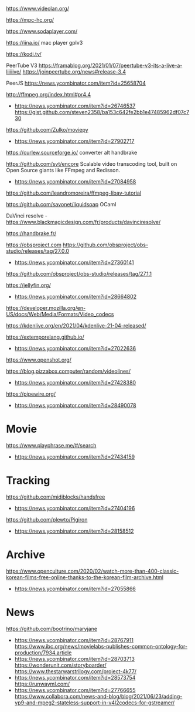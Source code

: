 https://www.videolan.org/

https://mpc-hc.org/

https://www.sodaplayer.com/

https://iina.io/ mac player gplv3

https://kodi.tv/

PeerTube V3 https://framablog.org/2021/01/07/peertube-v3-its-a-live-a-liiiiive/
https://joinpeertube.org/news#release-3.4

PeerJS https://news.ycombinator.com/item?id=25658704

http://ffmpeg.org/index.html#pr4.4
* https://news.ycombinator.com/item?id=26746537
https://gist.github.com/steven2358/ba153c642fe2bb1e47485962df07c730

https://github.com/Zulko/moviepy
* https://news.ycombinator.com/item?id=27902717

https://curlew.sourceforge.io/ converter alt handbrake

https://github.com/svt/encore Scalable video transcoding tool, built on Open Source giants like FFmpeg and Redisson.
* https://news.ycombinator.com/item?id=27084958

https://github.com/leandromoreira/ffmpeg-libav-tutorial

https://github.com/savonet/liquidsoap OCaml

DaVinci resolve - https://www.blackmagicdesign.com/fr/products/davinciresolve/

https://handbrake.fr/

https://obsproject.com
https://github.com/obsproject/obs-studio/releases/tag/27.0.0
* https://news.ycombinator.com/item?id=27360141

https://github.com/obsproject/obs-studio/releases/tag/27.1.1

https://jellyfin.org/
* https://news.ycombinator.com/item?id=28664802

https://developer.mozilla.org/en-US/docs/Web/Media/Formats/Video_codecs

https://kdenlive.org/en/2021/04/kdenlive-21-04-released/

https://extemporelang.github.io/
* https://news.ycombinator.com/item?id=27022636

https://www.openshot.org/

https://blog.pizzabox.computer/random/videolines/
* https://news.ycombinator.com/item?id=27428380

https://pipewire.org/
* https://news.ycombinator.com/item?id=28490078

# Movie
https://www.playphrase.me/#/search
* https://news.ycombinator.com/item?id=27434159

# Tracking
https://github.com/midiblocks/handsfree
* https://news.ycombinator.com/item?id=27404196

https://github.com/plewto/Pigiron
* https://news.ycombinator.com/item?id=28158512

# Archive
https://www.openculture.com/2020/02/watch-more-than-400-classic-korean-films-free-online-thanks-to-the-korean-film-archive.html
* https://news.ycombinator.com/item?id=27055866

# News
https://github.com/bootrino/maryjane
* https://news.ycombinator.com/item?id=28767911
https://www.ibc.org/news/movielabs-publishes-common-ontology-for-production/7934.article
* https://news.ycombinator.com/item?id=28703713
https://wonderunit.com/storyboarder/
https://www.thestarwarstrilogy.com/project-4k77/
* https://news.ycombinator.com/item?id=28573754
https://runwayml.com/
* https://news.ycombinator.com/item?id=27766655
https://www.collabora.com/news-and-blog/blog/2021/06/23/adding-vp9-and-mpeg2-stateless-support-in-v4l2codecs-for-gstreamer/